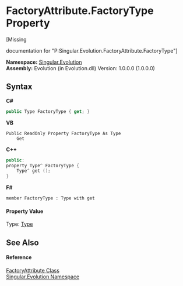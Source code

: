 # FactoryAttribute.FactoryType Property 
 

\[Missing <summary> documentation for "P:Singular.Evolution.FactoryAttribute.FactoryType"\]

**Namespace:**&nbsp;<a href="acedf244-963b-8088-a668-8d116860929d">Singular.Evolution</a><br />**Assembly:**&nbsp;Evolution (in Evolution.dll) Version: 1.0.0.0 (1.0.0.0)

## Syntax

**C#**<br />
``` C#
public Type FactoryType { get; }
```

**VB**<br />
``` VB
Public ReadOnly Property FactoryType As Type
	Get
```

**C++**<br />
``` C++
public:
property Type^ FactoryType {
	Type^ get ();
}
```

**F#**<br />
``` F#
member FactoryType : Type with get

```


#### Property Value
Type: <a href="http://msdn2.microsoft.com/en-us/library/42892f65" target="_blank">Type</a>

## See Also


#### Reference
<a href="54d66747-3cb1-3e62-cb29-f8593b6e0fa4">FactoryAttribute Class</a><br /><a href="acedf244-963b-8088-a668-8d116860929d">Singular.Evolution Namespace</a><br />